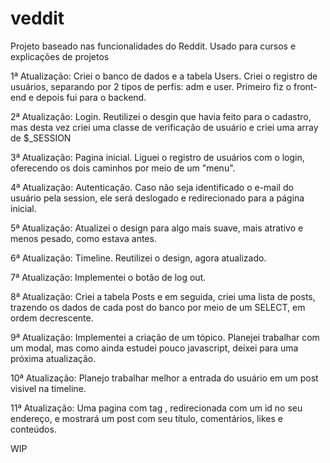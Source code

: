 # veddit
Projeto baseado nas funcionalidades do Reddit. Usado para cursos e explicações de projetos


1ª Atualização: Criei o banco de dados e a tabela Users. Criei o registro de usuários, separando por 2 tipos de perfis: adm e user. Primeiro fiz o front-end e depois fui para o backend.

2ª Atualização: Login. Reutilizei o desgin que havia feito para o cadastro, mas desta vez criei uma classe de verificação de usuário e criei uma array de $_SESSION

3ª Atualização: Pagina inicial. Liguei o registro de usuários com o login, oferecendo os dois caminhos por meio de um "menu".

4ª Atualização: Autenticação. Caso não seja identificado o e-mail do usuário pela session, ele será deslogado e redirecionado para a página inicial.

5ª Atualização: Atualizei o design para algo mais suave, mais atrativo e menos pesado, como estava antes.

6ª Atualização: Timeline. Reutilizei o design, agora atualizado.

7ª Atualização: Implementei o botão de log out.

8ª Atualização: Criei a tabela Posts e em seguida, criei uma lista de posts, trazendo os dados de cada post do banco por meio de um SELECT, em ordem decrescente. 

9ª Atualização: Implementei a criação de um tópico. Planejei trabalhar com um modal, mas como ainda estudei pouco javascript, deixei para uma próxima atualização.

10ª Atualização: Planejo trabalhar melhor a entrada do usuário em um post visivel na timeline.

11ª Atualização: Uma pagina com tag <a>, redirecionada com um id no seu endereço, e mostrará um post com seu título, comentários, likes e conteúdos.

WIP
